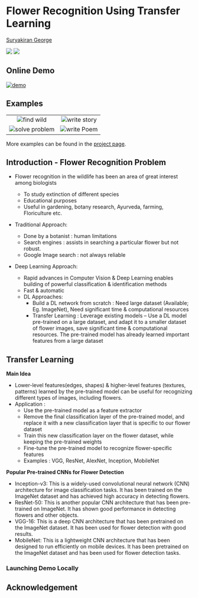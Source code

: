 # Flower Recognition Using Transfer Learning
[Suryakiran George](https://www.linkedin.com/in/suryakiran-mg/)


<a href='https://minigpt-4.github.io'><img src='https://img.shields.io/badge/Project-Page-Green'></a>  <a href='MiniGPT_4.pdf'><img src='https://img.shields.io/badge/Paper-PDF-red'></a> 


## Online Demo

[![demo](figs/online_demo.png)]()

## Examples
  |   |   |
:-------------------------:|:-------------------------:
![find wild](figs/examples/wop_2.png) |  ![write story](figs/examples/ad_2.png)
![solve problem](figs/examples/fix_1.png)  |  ![write Poem](figs/examples/rhyme_1.png)

More examples can be found in the [project page](https://minigpt-4.github.io).


## Introduction - Flower Recognition Problem
- Flower recognition in the wildlife has been an area of great interest among biologists
    - To study extinction of different species
    - Educational purposes
    - Useful in gardening, botany research, Ayurveda, farming, Floriculture etc.

- Traditional Approach:
    - Done by a botanist : human limitations
    - Search engines : assists in searching a particular flower but not robust.
    - Google Image search : not always reliable

 - Deep Learning Approach:
    - Rapid advances in Computer Vision & Deep Learning enables building of powerful classification & identification methods
    - Fast & automatic
    - DL Approaches:
        - Build a DL network from scratch : Need large dataset (Available; Eg. ImageNet), Need significant time & computational resources
        - Transfer Learning : Leverage existing models – Use a DL model pre-trained on a large dataset, and adapt it to a smaller dataset of flower images, save significant time & computational resources. The pre-trained model has already learned important features from a large dataset


## Transfer Learning
**Main Idea**
  - Lower-level features(edges, shapes) & higher-level features (textures, patterns) learned by the pre-trained model can be useful for recognizing different types of images, including flowers.
  - Application : 
      - Use the pre-trained model as a feature extractor
      - Remove the final classification layer of the pre-trained model, and replace it with a new classification layer that is specific to our flower dataset
      - Train this new classification layer on the flower dataset, while keeping the pre-trained weights 
      - Fine-tune the pre-trained model to recognize flower-specific features
      - Examples : VGG, ResNet, AlexNet, Inception, MobileNet

**Popular Pre-trained CNNs for Flower Detection**

  - Inception-v3: This is a widely-used convolutional neural network (CNN) architecture for image classification tasks. It has been trained on the ImageNet dataset and has achieved high accuracy in detecting flowers.
  - ResNet-50: This is another popular CNN architecture that has been pre-trained on ImageNet. It has shown good performance in detecting flowers and other objects.
  - VGG-16: This is a deep CNN architecture that has been pretrained on the ImageNet dataset. It has been used for flower detection with good results.
  - MobileNet: This is a lightweight CNN architecture that has been designed to run efficiently on mobile devices. It has been pretrained on the ImageNet dataset and has been used for flower detection tasks.



### Launching Demo Locally


## Acknowledgement


